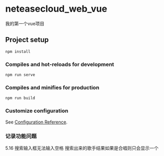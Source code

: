 # neteasecloud_web_vue

我的第一个vue项目

## Project setup
```
npm install
```

### Compiles and hot-reloads for development
```
npm run serve
```

### Compiles and minifies for production
```
npm run build
```

### Customize configuration
See [Configuration Reference](https://cli.vuejs.org/config/).


### 记录功能问题
5.16  搜索输入框无法输入空格
      搜索出来的歌手结果如果是合唱则只会显示一个